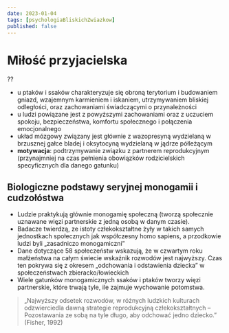 ```yaml
---
date: 2023-01-04
tags: [psychologiaBliskichZwiazkow]
published: false
---
```

# Miłość przyjacielska
??
- u ptaków i ssaków charakteryzuje się obroną terytorium i budowaniem gniazd, wzajemnym karmieniem i iskaniem, utrzymywaniem bliskiej odległości, oraz zachowaniami świadczącymi o przynależności
- u ludzi powiązane jest z powyższymi zachowaniami oraz z uczuciem spokoju, bezpieczeństwa, komfortu społecznego i połączenia emocjonalnego
- układ mózgowy związany jest głównie z wazopresyną wydzielaną w brzusznej gałce bladej i oksytocyną wydzielaną w jądrze półleżącym
- **motywacja**: podtrzymywanie związku z partnerem reprodukcyjnym (przynajmniej na czas pełnienia obowiązków rodzicielskich specyficznych dla danego gatunku)

## Biologiczne podstawy seryjnej monogamii i cudzołóstwa

- Ludzie praktykują głównie monogamię społeczną (tworzą społecznie uznawane więzi partnerskie z jedną osobą w danym czasie).
- Badacze twierdzą, ze istoty człekokształtne żyły w takich samych jednostkach społecznych jak współczesny homo sapiens, a przodkowie ludzi byli „zasadniczo monogamiczni”
- Dane dotyczące 58 społeczeństw wskazują, że w czwartym roku małżeństwa na całym świecie wskaźnik rozwodów jest najwyższy. Czas ten pokrywa się z okresem „odchowania i odstawienia dziecka” w społeczeństwach zbieracko/łowieckich
- Wiele gatunków monogamicznych ssaków i ptaków tworzy więzi partnerskie, które trwają tyle, ile zajmuje wychowanie potomstwa.

> „Najwyższy odsetek rozwodów, w różnych ludzkich kulturach odzwierciedla dawną strategie reprodukcyjną człekokształtnych – Pozostawania ze sobą na tyle długo, aby odchować jedno dziecko.” (Fisher, 1992)